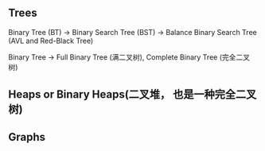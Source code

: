 ## TreesBinary Tree (BT) -> Binary Search Tree (BST) -> Balance Binary Search Tree (AVL and Red-Black Tree)Binary Tree -> Full Binary Tree (满二叉树), Complete Binary Tree (完全二叉树)## Heaps or Binary Heaps(二叉堆， 也是一种完全二叉树)## Graphs